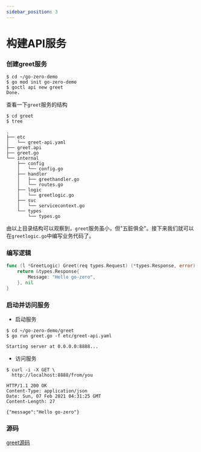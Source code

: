 ```yaml
---
sidebar_position: 3
---
```


# 构建API服务

### 创建greet服务
```shell
$ cd ~/go-zero-demo
$ go mod init go-zero-demo
$ goctl api new greet
Done.
```

查看一下`greet`服务的结构
```shell
$ cd greet
$ tree
```

```text
.
├── etc
│   └── greet-api.yaml
├── greet.api
├── greet.go
└── internal
    ├── config
    │   └── config.go
    ├── handler
    │   ├── greethandler.go
    │   └── routes.go
    ├── logic
    │   └── greetlogic.go
    ├── svc
    │   └── servicecontext.go
    └── types
        └── types.go
```
由以上目录结构可以观察到，`greet`服务虽小，但"五脏俱全"。接下来我们就可以在`greetlogic.go`中编写业务代码了。

### 编写逻辑

```go title="$ vim ~/go-zero-demo/greet/internal/logic/greetlogic.go"
func (l *GreetLogic) Greet(req types.Request) (*types.Response, error) {
	return &types.Response{
		Message: "Hello go-zero",
	}, nil
}
```

### 启动并访问服务

* 启动服务
```shell
$ cd ~/go-zero-demo/greet
$ go run greet.go -f etc/greet-api.yaml
```
```text
Starting server at 0.0.0.0:8888...
```

* 访问服务

```shell
$ curl -i -X GET \
  http://localhost:8888/from/you
```

```text
HTTP/1.1 200 OK
Content-Type: application/json
Date: Sun, 07 Feb 2021 04:31:25 GMT
Content-Length: 27

{"message":"Hello go-zero"}
```

### 源码
[greet源码](https://github.com/zeromicro/go-zero-demo/tree/master/greet)




